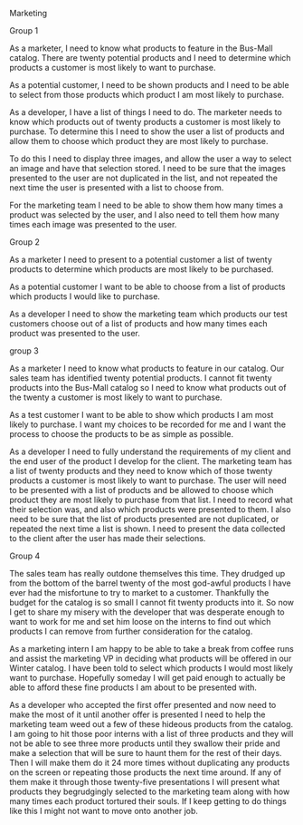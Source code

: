 Marketing

Group 1

  As a marketer, I need to know what products to feature in the Bus-Mall catalog.
There are twenty potential products and I need to determine which products a customer is most likely to want to purchase.

  As a potential customer, I need to be shown products and I need to be able to
select from those products which product I am most likely to purchase.

  As a developer, I have a list of things I need to do. The marketer needs to know
which products out of twenty products a customer is most likely to purchase. To determine this I need to show the user a list of products and allow them to choose which product they are most likely to purchase.

  To do this I need to display three images, and allow the user a way to select an
image and have that selection stored.
I need to be sure that the images presented to the user are not duplicated in the list, and not repeated the next time the user is presented with a list to choose from.

  For the marketing team I need to be able to show them how many times a product was
selected by the user, and I also need to tell them how many times each image was presented to the user.

Group 2

As a marketer I need to present to a potential customer a list of twenty products to determine which products are most likely to be purchased.

As a potential customer I want to be able to choose from a list of products which products I would like to purchase.

As a developer I need to show the marketing team which products our test customers choose out of a list of products and how many times each product was presented to the user.

group 3

As a marketer I need to know what products to feature in our catalog. Our sales team has identified twenty potential products. I cannot fit twenty products into the Bus-Mall catalog so I need to know what products out of the twenty a customer is most likely to want to purchase.

As a test customer I want to be able to show which products I am most likely to purchase. I want my choices to be recorded for me and I want the process to choose the products to be as simple as possible.

As a developer I need to fully understand the requirements of my client and the end user of the product I develop for the client.
The marketing team has a list of twenty products and they need to know which of those twenty products a customer is most likely to want to purchase.
The user will need to be presented with a list of products and be allowed to choose which product they are most likely to purchase from that list.
I need to record what their selection was, and also which products were presented to them. I also need to be sure that the list of products presented are not duplicated, or repeated the next time a list is shown.
I need to present the data collected to the client after the user has made their selections.

Group 4

The sales team has really outdone themselves this time. They drudged up from the bottom of the barrel twenty of the most god-awful products I have ever had the misfortune to try to market to a customer. Thankfully the budget for the catalog is so small I cannot fit twenty products into it. So now I get to share my misery with the developer that was desperate enough to want to work for me and set him loose on the interns to find out which products I can remove from further consideration for the catalog.

As a marketing intern I am happy to be able to take a break from coffee runs and assist the marketing VP in deciding what products will be offered in our Winter catalog. I have been told to select which products I would most likely want to purchase. Hopefully someday I will get paid enough to actually be able to afford these fine products I am about to be presented with.

As a developer who accepted the first offer presented and now need to make the most of it until another offer is presented I need to help the marketing team weed out a few of these hideous products from the catalog.
I am going to hit those poor interns with a list of three products and they will not be able to see three more products until they swallow their pride and make a selection that will be sure to haunt them for the rest of their days. Then I will make them do it 24 more times without duplicating any products on the screen or repeating those products the next time around. If any of them make it through those twenty-five presentations I will present what products they begrudgingly selected to the marketing team along with how many times each product tortured their souls. If I keep getting to do things like this I might not want to move onto another job.   
